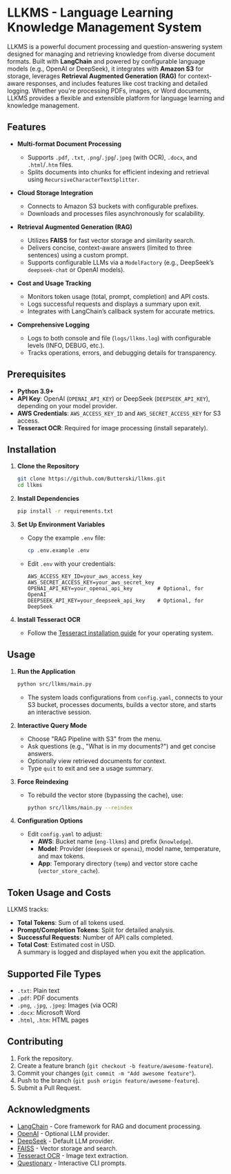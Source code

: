 # LLKMS - Language Learning Knowledge Management System

LLKMS is a powerful document processing and question-answering system designed for managing and retrieving knowledge from diverse document formats. Built with **LangChain** and powered by configurable language models (e.g., OpenAI or DeepSeek), it integrates with **Amazon S3** for storage, leverages **Retrieval Augmented Generation (RAG)** for context-aware responses, and includes features like cost tracking and detailed logging. Whether you're processing PDFs, images, or Word documents, LLKMS provides a flexible and extensible platform for language learning and knowledge management.

## Features

- **Multi-format Document Processing**  
  - Supports `.pdf`, `.txt`, `.png`/`.jpg`/`.jpeg` (with OCR), `.docx`, and `.html`/`.htm` files.  
  - Splits documents into chunks for efficient indexing and retrieval using `RecursiveCharacterTextSplitter`.

- **Cloud Storage Integration**  
  - Connects to Amazon S3 buckets with configurable prefixes.  
  - Downloads and processes files asynchronously for scalability.

- **Retrieval Augmented Generation (RAG)**  
  - Utilizes **FAISS** for fast vector storage and similarity search.  
  - Delivers concise, context-aware answers (limited to three sentences) using a custom prompt.  
  - Supports configurable LLMs via a `ModelFactory` (e.g., DeepSeek’s `deepseek-chat` or OpenAI models).

- **Cost and Usage Tracking**  
  - Monitors token usage (total, prompt, completion) and API costs.  
  - Logs successful requests and displays a summary upon exit.  
  - Integrates with LangChain’s callback system for accurate metrics.

- **Comprehensive Logging**  
  - Logs to both console and file (`logs/llkms.log`) with configurable levels (INFO, DEBUG, etc.).  
  - Tracks operations, errors, and debugging details for transparency.

## Prerequisites

- **Python 3.9+**  
- **API Key**: OpenAI (`OPENAI_API_KEY`) or DeepSeek (`DEEPSEEK_API_KEY`), depending on your model provider.  
- **AWS Credentials**: `AWS_ACCESS_KEY_ID` and `AWS_SECRET_ACCESS_KEY` for S3 access.  
- **Tesseract OCR**: Required for image processing (install separately).

## Installation

1. **Clone the Repository**  
   ```bash
   git clone https://github.com/Butterski/llkms.git
   cd llkms
   ```

2. **Install Dependencies**  
   ```bash
   pip install -r requirements.txt
   ```

3. **Set Up Environment Variables**  
   - Copy the example `.env` file:  
     ```bash
     cp .env.example .env
     ```
   - Edit `.env` with your credentials:  
     ```
     AWS_ACCESS_KEY_ID=your_aws_access_key
     AWS_SECRET_ACCESS_KEY=your_aws_secret_key
     OPENAI_API_KEY=your_openai_api_key        # Optional, for OpenAI
     DEEPSEEK_API_KEY=your_deepseek_api_key    # Optional, for DeepSeek
     ```

4. **Install Tesseract OCR**  
   - Follow the [Tesseract installation guide](https://github.com/tesseract-ocr/tesseract?tab=readme-ov-file#installing-tesseract) for your operating system.

## Usage

1. **Run the Application**  
   ```bash
   python src/llkms/main.py
   ```
   - The system loads configurations from `config.yaml`, connects to your S3 bucket, processes documents, builds a vector store, and starts an interactive session.

2. **Interactive Query Mode**  
   - Choose "RAG Pipeline with S3" from the menu.  
   - Ask questions (e.g., "What is in my documents?") and get concise answers.  
   - Optionally view retrieved documents for context.  
   - Type `quit` to exit and see a usage summary.

3. **Force Reindexing**  
   - To rebuild the vector store (bypassing the cache), use:  
     ```bash
     python src/llkms/main.py --reindex
     ```

4. **Configuration Options**  
   - Edit `config.yaml` to adjust:  
     - **AWS**: Bucket name (`eng-llkms`) and prefix (`knowledge`).  
     - **Model**: Provider (`deepseek` or `openai`), model name, temperature, and max tokens.  
     - **App**: Temporary directory (`temp`) and vector store cache (`vector_store_cache`).


## Token Usage and Costs

LLKMS tracks:  
- **Total Tokens**: Sum of all tokens used.  
- **Prompt/Completion Tokens**: Split for detailed analysis.  
- **Successful Requests**: Number of API calls completed.  
- **Total Cost**: Estimated cost in USD.  
A summary is logged and displayed when you exit the application.

## Supported File Types

- `.txt`: Plain text  
- `.pdf`: PDF documents  
- `.png`, `.jpg`, `.jpeg`: Images (via OCR)  
- `.docx`: Microsoft Word  
- `.html`, `.htm`: HTML pages  

## Contributing

1. Fork the repository.  
2. Create a feature branch (`git checkout -b feature/awesome-feature`).  
3. Commit your changes (`git commit -m "Add awesome feature"`).  
4. Push to the branch (`git push origin feature/awesome-feature`).  
5. Submit a Pull Request.

## Acknowledgments

- [LangChain](https://pypi.org/project/langchain/) - Core framework for RAG and document processing.  
- [OpenAI](https://openai.com/) - Optional LLM provider.  
- [DeepSeek](https://api-docs.deepseek.com/) - Default LLM provider.  
- [FAISS](https://github.com/facebookresearch/faiss) - Vector storage and search.  
- [Tesseract OCR](https://github.com/tesseract-ocr/tesseract) - Image text extraction.  
- [Questionary](https://pypi.org/project/questionary/) - Interactive CLI prompts.

